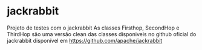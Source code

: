 # jackrabbit

Projeto de testes com o jackrabbit
As classes Firsthop,  SecondHop e ThirdHop são uma versão clean das classes disponiveis no github oficial do jackrabbit disponível em https://github.com/apache/jackrabbit
